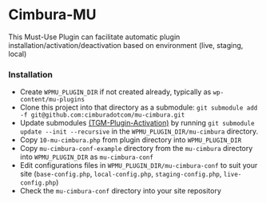# Cimbura-MU #

This Must-Use Plugin can facilitate automatic plugin installation/activation/deactivation based on environment (live, staging, local)

### Installation ###

* Create ```WPMU_PLUGIN_DIR``` if not created already, typically as ```wp-content/mu-plugins```
* Clone this project into that directory as a submodule: ```git submodule add -f git@github.com:cimburadotcom/mu-cimbura.git```
* Update submodules [(TGM-Plugin-Activation)](https://github.com/TGMPA/TGM-Plugin-Activation) by running ```git submodule update --init --recursive``` in the ```WPMU_PLUGIN_DIR/mu-cimbura``` directory.
* Copy ```10-mu-cimbura.php``` from plugin directory into ```WPMU_PLUGIN_DIR```
* Copy ```mu-cimbura-conf-example``` directory from the ```mu-cimbura``` directory into ```WPMU_PLUGIN_DIR``` as ```mu-cimbura-conf```
* Edit configurations files in ```WPMU_PLUGIN_DIR/mu-cimbura-conf``` to suit your site (```base-config.php```, ```local-config.php```, ```staging-config.php```, ```live-config.php```)
* Check the ```mu-cimbura-conf``` directory into your site repository

